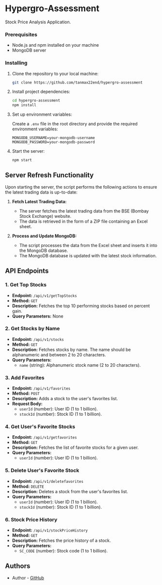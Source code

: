 # Hypergro-Assessment

Stock Price Analysis Application.

### Prerequisites

- Node.js and npm installed on your machine
- MongoDB server

### Installing

1. Clone the repository to your local machine:

    ```bash
    git clone https://github.com/tanmax22end/hypergro-assessment
    ```

2. Install project dependencies:

    ```bash
    cd hypergro-assessment
    npm install
    ```

3. Set up environment variables:

    Create a `.env` file in the root directory and provide the required environment variables:

    ```env
    MONGODB_USERNAME=your-mongodb-username
    MONGODB_PASSWORD=your-mongodb-password
    ```

4. Start the server:

    ```bash
    npm start
    ```


## Server Refresh Functionality

Upon starting the server, the script performs the following actions to ensure the latest trading data is up-to-date:

1. **Fetch Latest Trading Data:**

   - The server fetches the latest trading data from the BSE (Bombay Stock Exchange) website.
   - The data is retrieved in the form of a ZIP file containing an Excel sheet.

2. **Process and Update MongoDB:**

   - The script processes the data from the Excel sheet and inserts it into the MongoDB database.
   - The MongoDB database is updated with the latest stock information.



## API Endpoints

### 1. Get Top Stocks

- **Endpoint:** `/api/v1/getTopStocks`
- **Method:** `GET`
- **Description:** Fetches the top 10 performing stocks based on percent gain.
- **Query Parameters:** None

### 2. Get Stocks by Name

- **Endpoint:** `/api/v1/stocks`
- **Method:** `GET`
- **Description:** Fetches stocks by name. The name should be alphanumeric and between 2 to 20 characters.
- **Query Parameters:**
  - `name` (string): Alphanumeric stock name (2 to 20 characters).

### 3. Add Favorites

- **Endpoint:** `/api/v1/favorites`
- **Method:** `POST`
- **Description:** Adds a stock to the user's favorites list.
- **Request Body:**
  - `userId` (number): User ID (1 to 1 billion).
  - `stockId` (number): Stock ID (1 to 1 billion).

### 4. Get User's Favorite Stocks

- **Endpoint:** `/api/v1/getfavorites`
- **Method:** `GET`
- **Description:** Fetches the list of favorite stocks for a given user.
- **Query Parameters:**
  - `userId` (number): User ID (1 to 1 billion).

### 5. Delete User's Favorite Stock

- **Endpoint:** `/api/v1/deletefavorites`
- **Method:** `DELETE`
- **Description:** Deletes a stock from the user's favorites list.
- **Query Parameters:**
  - `userId` (number): User ID (1 to 1 billion).
  - `stockId` (number): Stock ID (1 to 1 billion).

### 6. Stock Price History

- **Endpoint:** `/api/v1/stockPriceHistory`
- **Method:** `GET`
- **Description:** Fetches the price history of a stock.
- **Query Parameters:**
  - `SC_CODE` (number): Stock code (1 to 1 billion).

## Authors

- Author - [GitHub](https://github.com/tanmax22end)
